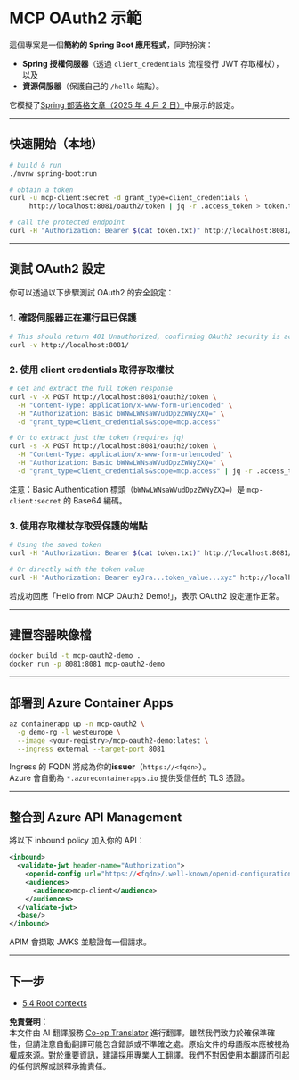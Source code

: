 <!--
CO_OP_TRANSLATOR_METADATA:
{
  "original_hash": "0a7083e660ca0d85fd6a947514c61993",
  "translation_date": "2025-07-14T00:40:21+00:00",
  "source_file": "05-AdvancedTopics/mcp-oauth2-demo/README.md",
  "language_code": "hk"
}
-->
# MCP OAuth2 示範

這個專案是一個**簡約的 Spring Boot 應用程式**，同時扮演：

* **Spring 授權伺服器**（透過 `client_credentials` 流程發行 JWT 存取權杖），以及  
* **資源伺服器**（保護自己的 `/hello` 端點）。

它模擬了[Spring 部落格文章（2025 年 4 月 2 日）](https://spring.io/blog/2025/04/02/mcp-server-oauth2)中展示的設定。

---

## 快速開始（本地）

```bash
# build & run
./mvnw spring-boot:run

# obtain a token
curl -u mcp-client:secret -d grant_type=client_credentials \
     http://localhost:8081/oauth2/token | jq -r .access_token > token.txt

# call the protected endpoint
curl -H "Authorization: Bearer $(cat token.txt)" http://localhost:8081/hello
```

---

## 測試 OAuth2 設定

你可以透過以下步驟測試 OAuth2 的安全設定：

### 1. 確認伺服器正在運行且已保護

```bash
# This should return 401 Unauthorized, confirming OAuth2 security is active
curl -v http://localhost:8081/
```

### 2. 使用 client credentials 取得存取權杖

```bash
# Get and extract the full token response
curl -v -X POST http://localhost:8081/oauth2/token \
  -H "Content-Type: application/x-www-form-urlencoded" \
  -H "Authorization: Basic bWNwLWNsaWVudDpzZWNyZXQ=" \
  -d "grant_type=client_credentials&scope=mcp.access"

# Or to extract just the token (requires jq)
curl -s -X POST http://localhost:8081/oauth2/token \
  -H "Content-Type: application/x-www-form-urlencoded" \
  -H "Authorization: Basic bWNwLWNsaWVudDpzZWNyZXQ=" \
  -d "grant_type=client_credentials&scope=mcp.access" | jq -r .access_token > token.txt
```

注意：Basic Authentication 標頭（`bWNwLWNsaWVudDpzZWNyZXQ=`）是 `mcp-client:secret` 的 Base64 編碼。

### 3. 使用存取權杖存取受保護的端點

```bash
# Using the saved token
curl -H "Authorization: Bearer $(cat token.txt)" http://localhost:8081/hello

# Or directly with the token value
curl -H "Authorization: Bearer eyJra...token_value...xyz" http://localhost:8081/hello
```

若成功回應「Hello from MCP OAuth2 Demo!」，表示 OAuth2 設定運作正常。

---

## 建置容器映像檔

```bash
docker build -t mcp-oauth2-demo .
docker run -p 8081:8081 mcp-oauth2-demo
```

---

## 部署到 **Azure Container Apps**

```bash
az containerapp up -n mcp-oauth2 \
  -g demo-rg -l westeurope \
  --image <your-registry>/mcp-oauth2-demo:latest \
  --ingress external --target-port 8081
```

Ingress 的 FQDN 將成為你的**issuer**（`https://<fqdn>`）。  
Azure 會自動為 `*.azurecontainerapps.io` 提供受信任的 TLS 憑證。

---

## 整合到 **Azure API Management**

將以下 inbound policy 加入你的 API：

```xml
<inbound>
  <validate-jwt header-name="Authorization">
    <openid-config url="https://<fqdn>/.well-known/openid-configuration"/>
    <audiences>
      <audience>mcp-client</audience>
    </audiences>
  </validate-jwt>
  <base/>
</inbound>
```

APIM 會擷取 JWKS 並驗證每一個請求。

---

## 下一步

- [5.4 Root contexts](../mcp-root-contexts/README.md)

**免責聲明**：  
本文件由 AI 翻譯服務 [Co-op Translator](https://github.com/Azure/co-op-translator) 進行翻譯。雖然我們致力於確保準確性，但請注意自動翻譯可能包含錯誤或不準確之處。原始文件的母語版本應被視為權威來源。對於重要資訊，建議採用專業人工翻譯。我們不對因使用本翻譯而引起的任何誤解或誤釋承擔責任。